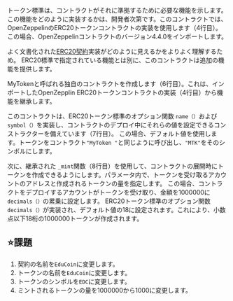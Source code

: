 トークン標準は、コントラクトがそれに準拠するために必要な機能を示します。この機能をどのように実装するかは、開発者次第です。このコントラクトでは、OpenZeppelinのERC20トークンコントラクトの実装を使用します（4行目）。この場合、OpenZeppelinコントラクトのバージョン4.4.0をインポートします。

よく文書化された<a href="https://github.com/OpenZeppelin/openzeppelin-contracts/blob/master/contracts/token/ERC20/ERC20.sol" target = "_blank">ERC20契約</a>実装がどのように見えるかをよりよく理解するため。 ERC20標準で指定されている機能とは別に、このコントラクトは追加の機能を提供します。

MyTokenと呼ばれる独自のコントラクトを作成します（6行目）。これは、インポートしたOpenZepplin ERC20トークンコントラクトの実装（4行目）から機能を継承します。

このコントラクトは、ERC20トークン標準のオプション関数 `name（）`および `symbol（）`を実装し、コントラクトのデプロイ中にそれらの値を設定できるコンストラクターを備えています（7行目）。
この場合、デフォルト値を使用します。トークンをコントラクト`"MyToken "`と同じように呼び出し、`"MTK"`をそのシンボルにします。

次に、継承された `_mint`関数（8行目）を使用して、コントラクトの展開時にトークンを作成できるようにします。パラメータ内で、トークンを受け取るアカウントのアドレスと作成されるトークンの量を指定します。
この場合、コントラクトをデプロイするアカウントがトークンを受け取り、金額を1000000に`decimals（）`の累乗に設定します。 ERC20トークン標準のオプション関数`decimals（）`が実装され、デフォルト値の18に設定されます。これにより、小数点以下18桁の1000000トークンが作成されます。

## ⭐️課題
1. 契約の名前を`EduCoin`に変更します。
2. トークンの名前を`EduCoin`に変更します。
3. トークンのシンボルを`EDC`に変更します。
4. ミントされるトークンの量を1000000から1000に変更します。